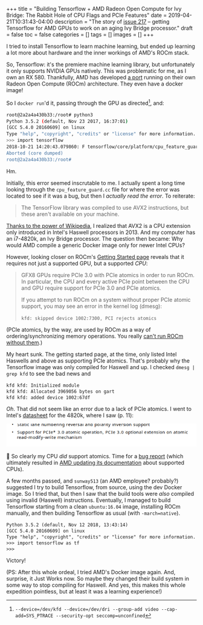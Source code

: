 +++
title = "Building Tensorflow + AMD Radeon Open Compute for Ivy Bridge: The Rabbit Hole of CPU Flags and PCIe Features"
date = 2019-04-21T10:31:43-04:00
description = "The story of [issue 217](https://github.com/ROCmSoftwarePlatform/tensorflow-upstream/issues/217) – getting Tensorflow for AMD GPUs to work on an aging Ivy Bridge processor."
draft = false
toc = false
categories = []
tags = []
images = []
+++

I tried to install Tensorflow to learn machine learning, but ended up learning a lot more about hardware and the inner workings of AMD's ROCm stack.

So, Tensorflow: it's the premiere machine learning library, but unfortunately it only supports NVIDIA GPUs natively. This was problematic for me, as I own an RX 580. Thankfully, AMD has developed [a port](https://github.com/ROCmSoftwarePlatform/tensorflow-upstream) running on their own Radeon Open Compute (ROCm) architecture. They even have a docker image!

So I `docker run`'d it, passing through the GPU as directed[^1], and:

```sh
root@2a2a4a430b33:/root# python3
Python 3.5.2 (default, Nov 23 2017, 16:37:01) 
[GCC 5.4.0 20160609] on linux
Type "help", "copyright", "credits" or "license" for more information.
>>> import tensorflow
2018-10-21 14:20:43.079860: F tensorflow/core/platform/cpu_feature_guard.cc:37] The TensorFlow library was compiled to use AVX2 instructions, but these aren't available on your machine.
Aborted (core dumped)
root@2a2a4a430b33:/root#
```

Hm.

Initially, this error seemed inscrutable to me. I actually spent a long time looking through the `cpu_feature_guard.cc` file for where the error was located to see if it was a bug, but then I *actually read the error*. To reiterate:

> The TensorFlow library was compiled to use AVX2 instructions, but these aren't available on your machine.

[Thanks to the power of Wikipedia](https://en.wikipedia.org/wiki/Advanced_Vector_Extensions#Advanced_Vector_Extensions_2), I realized that AVX2 is a CPU extension only introduced in Intel's Haswell processors in 2013. And my computer has an i7-4820k, an Ivy Bridge processor. The question then became: Why would AMD compile a generic Docker image only for newer Intel CPUs?

However, looking closer on ROCm's [Getting Started page](https://rocm.github.io/ROCmInstall.html#supported-cpus) reveals that it requires not just a supported GPU, but a supported *CPU*:

> GFX8 GPUs require PCIe 3.0 with PCIe atomics in order to run ROCm. In particular, the CPU and every active PCIe point between the CPU and GPU require support for PCIe 3.0 and PCIe atomics.
>
> If you attempt to run ROCm on a system without proper PCIe atomic support, you may see an error in the kernel log (dmesg):
>
> `kfd: skipped device 1002:7300, PCI rejects atomics`

(PCIe atomics, by the way, are used by ROCm as a way of ordering/synchronizing memory operations. You really [can't run ROCm without them](https://github.com/RadeonOpenCompute/ROCm/issues/157).)

My heart sunk. The getting started page, at the time, only listed Intel Haswells and above as supporting PCIe atomics. That's probably why the Tensorflow image was only compiled for Haswell and up. I checked `dmesg | grep kfd` to see the bad news and

```
kfd kfd: Initialized module
kfd kfd: Allocated 3969056 bytes on gart
kfd kfd: added device 1002:67df
```

*Oh*. That did not seem like an error due to a lack of PCIe atomics. I went to Intel's [datasheet](https://www.intel.com/content/dam/www/public/us/en/documents/datasheets/4th-gen-core-i7-lga2011-datasheet-vol-1.pdf) for the 4820k, where I saw (p. 11):

![Intel datasheet showing PCIe atomic support on Ivy Bridge](/images/2019-04-21-pcie-atomics.png)

🤔 So clearly my CPU *did* support atomics. Time for a [bug report](https://github.com/ROCmSoftwarePlatform/tensorflow-upstream/issues/217) (which ultimately resulted in [AMD updating its documentation](https://github.com/RadeonOpenCompute/ROCm/commit/23beff10b8916c5302ff0df6750c3585e01ea517) about supported CPUs).

A few months passed, and `sunway513` (an AMD employee? probably?) suggested I try to build Tensorflow, from source, using the dev Docker image. So I tried that, but then I saw that the build tools were *also* compiled using invalid (Haswell) instructions. Eventually, I managed to build Tensorflow starting from a clean `ubuntu:16.04` image, installing ROCm manually, and then building Tensorflow as usual (with `-march=native`).

```
Python 3.5.2 (default, Nov 12 2018, 13:43:14) 
[GCC 5.4.0 20160609] on linux
Type "help", "copyright", "credits" or "license" for more information.
>>> import tensorflow as tf
>>>
```

Victory!

(PS: After this whole ordeal, I tried AMD's Docker image again. And, surprise, it Just Works now. So maybe they changed their build system in some way to stop compiling for Haswell. And yes, this makes this whole expedition pointless, but at least it was a learning experience!)

[^1]: `--device=/dev/kfd --device=/dev/dri --group-add video --cap-add=SYS_PTRACE --security-opt seccomp=unconfined`